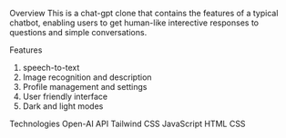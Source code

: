 Overview
This is a chat-gpt clone that contains the features of a typical chatbot, enabling users to get human-like interective responses to questions and simple conversations.

Features
1. speech-to-text
2. Image recognition and description
3. Profile management and settings
4. User friendly interface
5. Dark and light modes

Technologies
Open-AI API
Tailwind CSS
JavaScript
HTML
CSS